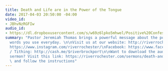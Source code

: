 ```yaml
---
title: Death and Life are in the Power of the Tongue
date: 2017-04-03 20:50:00 -04:00
video_id:
- JBhvNzRGFIw
audio_id:
- https://dl.dropboxusercontent.com/s/w69z6lpko5mhwel/Positive%20Confession%20Part%201.mp3?dl=0
summary: "Pastor Jeremiah Thomas brings a powerful message about the power of the
  words you use everyday. \n\nVisit us at our website: http://riverrochester.com/\nInstagram:
  https://www.instagram.com/riverrochester/\nFacebook: https://www.facebook.com/TheRiverAtRochester/\nGiving
  / Tithing: http://cash.me/$riverbrockport\n\nWant to download the audio for this
  sermon? Visit this link: https://riverrochester.com/sermons/death-and-life-are-in-the-power-of-the-tongue.html
  \ and follow the instructions"
---
```


